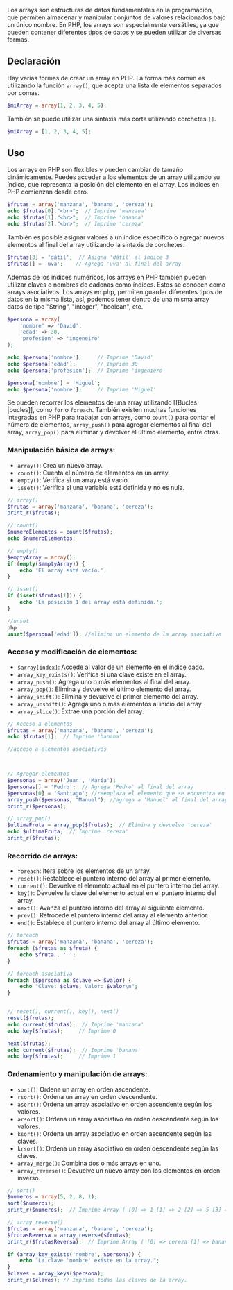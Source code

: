 Los arrays son estructuras de datos fundamentales en la programación, que permiten almacenar y manipular conjuntos de valores relacionados bajo un único nombre. En PHP, los arrays son especialmente versátiles, ya que pueden contener diferentes tipos de datos y se pueden utilizar de diversas formas. 

## Declaración

Hay varias formas de crear un array en PHP. La forma más común es utilizando la función `array()`, que acepta una lista de elementos separados por comas.

``` php
$miArray = array(1, 2, 3, 4, 5);
```

También se puede utilizar una sintaxis más corta utilizando corchetes `[]`.

``` php
$miArray = [1, 2, 3, 4, 5];
```

## Uso

Los arrays en PHP son flexibles y pueden cambiar de tamaño dinámicamente. Puedes acceder a los elementos de un array utilizando su índice, que representa la posición del elemento en el array. Los índices en PHP comienzan desde cero.

``` php
$frutas = array('manzana', 'banana', 'cereza');
echo $frutas[0]."<br>";  // Imprime 'manzana'
echo $frutas[1]."<br>";  // Imprime 'banana'
echo $frutas[2]."<br>";  // Imprime 'cereza'
```

También es posible asignar valores a un índice específico o agregar nuevos elementos al final del array utilizando la sintaxis de corchetes.

``` php
$frutas[3] = 'dátil';  // Asigna 'dátil' al índice 3
$frutas[] = 'uva';    // Agrega 'uva' al final del array
```

Además de los índices numéricos, los arrays en PHP también pueden utilizar claves o nombres de cadenas como índices. Estos se conocen como arrays asociativos. Los arrays en php, permiten guardar diferentes tipos de datos en la misma lista, así, podemos tener dentro de una misma array datos de tipo "String", "integer", "boolean", etc.

``` php
$persona = array(
    'nombre' => 'David',
    'edad' => 30,
    'profesion' => 'ingeneiro'
);

echo $persona['nombre'];     // Imprime 'David'
echo $persona['edad'];       // Imprime 30
echo $persona['profesion'];  // Imprime 'ingeniero'

$persona['nombre'] = 'Miguel';
echo $persona['nombre'];     // Imprime 'Miguel' 
```

Se pueden recorrer los elementos de una array utilizando [[Bucles |bucles]], como `for` o `foreach`. También existen muchas funciones integradas en PHP para trabajar con arrays, como `count()` para contar el número de elementos, `array_push()` para agregar elementos al final del array, `array_pop()` para eliminar y devolver el último elemento, entre otras.

### Manipulación básica de arrays:

- `array()`: Crea un nuevo array.
- `count()`: Cuenta el número de elementos en un array.
- `empty()`: Verifica si un array está vacío.
- `isset()`: Verifica si una variable está definida y no es nula.

``` php
// array()
$frutas = array('manzana', 'banana', 'cereza');
print_r($frutas);

// count()
$numeroElementos = count($frutas);
echo $numeroElementos;

// empty()
$emptyArray = array();
if (empty($emptyArray)) {
    echo 'El array está vacío.';
}

// isset()
if (isset($frutas[1])) {
    echo 'La posición 1 del array está definida.';
}

//unset
php
unset($persona['edad']); //elimina un elemento de la array asociativa
```

### Acceso y modificación de elementos: 
- `$array[index]`: Accede al valor de un elemento en el índice dado.
- `array_key_exists()`: Verifica si una clave existe en el array.
- `array_push()`: Agrega uno o más elementos al final del array.
- `array_pop()`: Elimina y devuelve el último elemento del array.
- `array_shift()`: Elimina y devuelve el primer elemento del array.
- `array_unshift()`: Agrega uno o más elementos al inicio del array.
- `array_slice()`: Extrae una porción del array.

``` php
// Acceso a elementos
$frutas = array('manzana', 'banana', 'cereza');
echo $frutas[1];  // Imprime 'banana'

//acceso a elementos asociativos 



// Agregar elementos
$personas = array('Juan', 'María');
$personas[] = 'Pedro';  // Agrega 'Pedro' al final del array
$personas[0] = 'Santiago'; //reemplaza el elemento que se encuentra en la posición '0' por 'Santiago'
array_push($personas, "Manuel"); //agrega a 'Manuel' al final del array
print_r($personas);

// array_pop()
$ultimaFruta = array_pop($frutas);  // Elimina y devuelve 'cereza'
echo $ultimaFruta;  // Imprime 'cereza'
print_r($frutas);

```

### Recorrido de arrays:

- `foreach`: Itera sobre los elementos de un array.
- `reset()`: Restablece el puntero interno del array al primer elemento.
- `current()`: Devuelve el elemento actual en el puntero interno del array.
- `key()`: Devuelve la clave del elemento actual en el puntero interno del array.
- `next()`: Avanza el puntero interno del array al siguiente elemento.
- `prev()`: Retrocede el puntero interno del array al elemento anterior.
- `end()`: Establece el puntero interno del array al último elemento.
``` php
// foreach
$frutas = array('manzana', 'banana', 'cereza');
foreach ($frutas as $fruta) {
    echo $fruta . ' ';
}

// foreach asociativa
foreach ($persona as $clave => $valor) {
    echo "Clave: $clave, Valor: $valor\n";
}


// reset(), current(), key(), next()
reset($frutas);
echo current($frutas);  // Imprime 'manzana'
echo key($frutas);     // Imprime 0

next($frutas);
echo current($frutas);  // Imprime 'banana'
echo key($frutas);     // Imprime 1
```

### Ordenamiento y manipulación de arrays:

- `sort()`: Ordena un array en orden ascendente.
- `rsort()`: Ordena un array en orden descendente.
- `asort()`: Ordena un array asociativo en orden ascendente según los valores.
- `arsort()`: Ordena un array asociativo en orden descendente según los valores.
- `ksort()`: Ordena un array asociativo en orden ascendente según las claves.
- `krsort()`: Ordena un array asociativo en orden descendente según las claves.
- `array_merge()`: Combina dos o más arrays en uno.
- `array_reverse()`: Devuelve un nuevo array con los elementos en orden inverso.

``` php
// sort()
$numeros = array(5, 2, 8, 1);
sort($numeros);
print_r($numeros);  // Imprime Array ( [0] => 1 [1] => 2 [2] => 5 [3] => 8 )

// array_reverse()
$frutas = array('manzana', 'banana', 'cereza');
$frutasReversa = array_reverse($frutas);
print_r($frutasReversa);  // Imprime Array ( [0] => cereza [1] => banana [2] => manzana )

if (array_key_exists('nombre', $persona)) {     
	echo "La clave 'nombre' existe en la array."; 
}  
$claves = array_keys($persona); 
print_r($claves); // Imprime todas las claves de la array.

```
